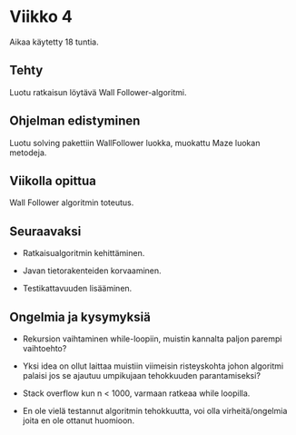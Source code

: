 # Viikko 4

Aikaa käytetty 18 tuntia.

## Tehty

Luotu ratkaisun löytävä Wall Follower-algoritmi.

## Ohjelman edistyminen

Luotu solving pakettiin WallFollower luokka, muokattu Maze luokan metodeja.

## Viikolla opittua

Wall Follower algoritmin toteutus.

## Seuraavaksi

* Ratkaisualgoritmin kehittäminen.

* Javan tietorakenteiden korvaaminen.

* Testikattavuuden lisääminen.

## Ongelmia ja kysymyksiä

* Rekursion vaihtaminen while-loopiin, muistin kannalta paljon parempi vaihtoehto?

* Yksi idea on ollut laittaa muistiin viimeisin risteyskohta johon algoritmi palaisi jos se ajautuu umpikujaan tehokkuuden parantamiseksi?

* Stack overflow kun n < 1000, varmaan ratkeaa while loopilla.

* En ole vielä testannut algoritmin tehokkuutta, voi olla virheitä/ongelmia joita en ole ottanut huomioon.
